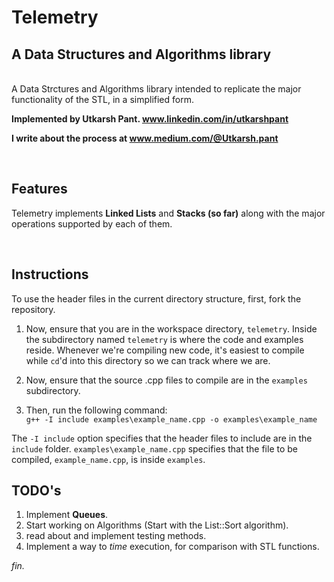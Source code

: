 # Telemetry

## A Data Structures and Algorithms library

<br>
A Data Strctures and Algorithms library intended to replicate the major functionality of the STL, in a simplified form. 

**Implemented by Utkarsh Pant. www.linkedin.com/in/utkarshpant**

**I write about the process at www.medium.com/@Utkarsh.pant**

<br>

## Features

Telemetry implements **Linked Lists** and **Stacks (so far)** along with the major operations supported by each of them. 

<br>

## Instructions

To use the header files in the current directory structure, first, fork the repository.

1. Now, ensure that you are in the workspace directory, `telemetry`. Inside the subdirectory named `telemetry` is where the code and examples reside. Whenever we're compiling new code, it's easiest to compile while `cd`'d into this directory so we can track where we are.

2. Now, ensure that the source .cpp files to compile are in the `examples` subdirectory. 

3. Then, run the following command: <br> `g++ -I include examples\example_name.cpp -o examples\example_name`

The `-I include` option specifies that the header files to include are in the `include` folder. `examples\example_name.cpp` specifies that the file to be compiled, `example_name.cpp`, is inside `examples`. 

## TODO's

1. Implement **Queues**.
2. Start working on Algorithms (Start with the List::Sort algorithm).
3. read about and implement testing methods. 
4. Implement a way to _time_ execution, for comparison with STL functions.

_fin._